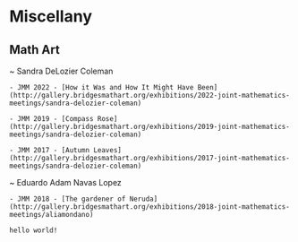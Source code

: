 # Miscellany

## Math Art

~ Sandra DeLozier Coleman

    - JMM 2022 - [How it Was and How It Might Have Been](http://gallery.bridgesmathart.org/exhibitions/2022-joint-mathematics-meetings/sandra-delozier-coleman)
    
    - JMM 2019 - [Compass Rose](http://gallery.bridgesmathart.org/exhibitions/2019-joint-mathematics-meetings/sandra-delozier-coleman)
    
    - JMM 2017 - [Autumn Leaves](http://gallery.bridgesmathart.org/exhibitions/2017-joint-mathematics-meetings/sandra-delozier-coleman)
    
~ Eduardo Adam Navas Lopez

    - JMM 2018 - [The gardener of Neruda](http://gallery.bridgesmathart.org/exhibitions/2018-joint-mathematics-meetings/aliamondano)
    
    
    
```console
hello world!
```
